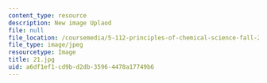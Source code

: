 ```yaml
---
content_type: resource
description: New image Uplaod
file: null
file_location: /coursemedia/5-112-principles-of-chemical-science-fall-2005/a6df1ef1cd9bd2db35964478a17749b6_21.jpg
file_type: image/jpeg
resourcetype: Image
title: 21.jpg
uid: a6df1ef1-cd9b-d2db-3596-4478a17749b6
---
```

